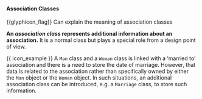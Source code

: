 <div id="title">

#### Association Classes

</div>

<span id="prereqs"></span>

<span id="outcomes">{{glyphicon_flag}} Can explain the meaning of association classes</span>

<div id="body">

**An _association class_ represents additional information about an association.** It is a normal class but plays a special role from a design point of view.
 
<tip-box> 

{{ icon_example }} A `Man` class and a `Woman` class is linked with a ‘married to’ association and there is a need to store the date of marriage. However, that data is related to the association rather than specifically owned by either the `Man` object or the `Woman` object. In such situations, an additional association class can be introduced, e.g. a `Marriage` class, to store such information. 

</tip-box>

</div>

<div id="extras">
</div>